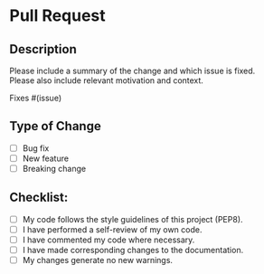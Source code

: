 # Pull Request

## Description
Please include a summary of the change and which issue is fixed.  
Please also include relevant motivation and context.

Fixes #(issue)

## Type of Change

- [ ] Bug fix
- [ ] New feature
- [ ] Breaking change

## Checklist:
- [ ] My code follows the style guidelines of this project (PEP8).
- [ ] I have performed a self-review of my own code.
- [ ] I have commented my code where necessary.
- [ ] I have made corresponding changes to the documentation.
- [ ] My changes generate no new warnings.